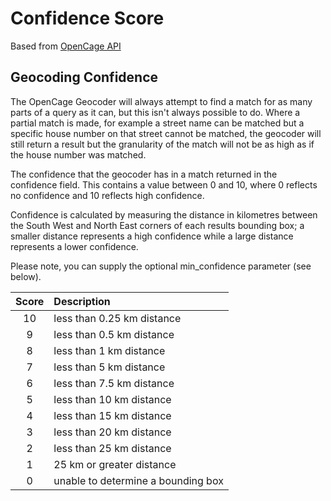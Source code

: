 # Confidence Score

Based from [OpenCage API](http://geocoder.opencagedata.com/api.html#quickstart)

## Geocoding Confidence

The OpenCage Geocoder will always attempt to find a match for as many parts of a query as it can, but this isn't always possible to do. Where a partial match is made, for example a street name can be matched but a specific house number on that street cannot be matched, the geocoder will still return a result but the granularity of the match will not be as high as if the house number was matched.

The confidence that the geocoder has in a match returned in the confidence field. This contains a value between 0 and 10, where 0 reflects no confidence and 10 reflects high confidence.

Confidence is calculated by measuring the distance in kilometres between the South West and North East corners of each results bounding box; a smaller distance represents a high confidence while a large distance represents a lower confidence.

Please note, you can supply the optional min_confidence parameter (see below).


|Score |       Description          |
|:----:|:---------------------------|
| 10   | less than 0.25 km distance |
| 9    | less than 0.5 km distance  |
| 8    | less than 1 km distance    |
| 7    | less than 5 km distance    |
| 6    | less than 7.5 km distance  |
| 5    | less than 10 km distance   |
| 4    | less than 15 km distance   |
| 3    | less than 20 km distance   |
| 2    | less than 25 km distance   |
| 1    | 25 km or greater distance  |
| 0    | unable to determine a bounding box|